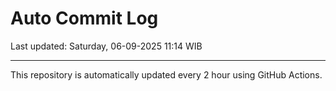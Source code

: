 # Auto Commit Log

Last updated: Saturday, 06-09-2025 11:14 WIB

---

This repository is automatically updated every 2 hour using GitHub Actions.
